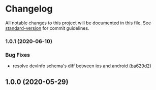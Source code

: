 # Changelog

All notable changes to this project will be documented in this file. See [standard-version](https://github.com/conventional-changelog/standard-version) for commit guidelines.

### 1.0.1 (2020-06-10)


### Bug Fixes

* resolve devInfo schema's diff between ios and android ([ba629d2](https://github.com/tuya/tuya-panel-demo/commit/ba629d2a7c6636c829d06c24924678d3b6ee66eb))

## 1.0.0 (2020-05-29)
